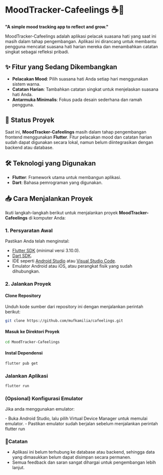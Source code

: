 # MoodTracker-Cafeelings ☕🍵
**"A simple mood tracking app to reflect and grow."**

MoodTracker-Cafeelings adalah aplikasi pelacak suasana hati yang saat ini masih dalam tahap pengembangan. Aplikasi ini dirancang untuk membantu pengguna mencatat suasana hati harian mereka dan menambahkan catatan singkat sebagai refleksi pribadi.

## ✨ Fitur yang Sedang Dikembangkan  
- **Pelacakan Mood**: Pilih suasana hati Anda setiap hari menggunakan sistem warna.  
- **Catatan Harian**: Tambahkan catatan singkat untuk menjelaskan suasana hati Anda.  
- **Antarmuka Minimalis**: Fokus pada desain sederhana dan ramah pengguna.  

## 🚀 Status Proyek  
Saat ini, **MoodTracker-Cafeelings** masih dalam tahap pengembangan frontend menggunakan **Flutter**. Fitur pelacakan mood dan catatan harian sudah dapat digunakan secara lokal, namun belum diintegrasikan dengan backend atau database.  

## 🛠️ Teknologi yang Digunakan  
- **Flutter**: Framework utama untuk membangun aplikasi.  
- **Dart**: Bahasa pemrograman yang digunakan.  

## 📥 Cara Menjalankan Proyek
Ikuti langkah-langkah berikut untuk menjalankan proyek **MoodTracker-Cafeelings** di komputer Anda:

### 1. Persyaratan Awal
Pastikan Anda telah menginstal:
- [Flutter SDK](https://docs.flutter.dev/get-started/install) (minimal versi 3.10.0).
- [Dart SDK](https://dart.dev/get-dart).
- IDE seperti [Android Studio](https://developer.android.com/studio) atau [Visual Studio Code](https://code.visualstudio.com/).
- Emulator Android atau iOS, atau perangkat fisik yang sudah dihubungkan.

### 2. Jalankan Proyek
#### Clone Repository
Unduh kode sumber dari repository ini dengan menjalankan perintah berikut:
```bash
git clone https://github.com/mufkamilia/cafeelings.git
```
#### Masuk ke Direktori Proyek
```bash
cd MoodTracker-Cafeelings
```
#### Instal Dependensi
```bash
flutter pub get
```
### Jalankan Aplikasi
```bash
flutter run
```
### (Opsional) Konfigurasi Emulator
Jika anda menggunakan emulator:
<p>
  - Buka Android Studio, lalu pilih Virtual Device Manager untuk memulai emulator.
  - Pastikan emulator sudah berjalan sebelum menjalankan perintah flutter run
<p>

### 📌Catatan
- Aplikasi ini belum terhubung ke database atau backend, sehingga data yang dimasukkan belum dapat disimpan secara permanen.
- Semua feedback dan saran sangat dihargai untuk pengembangan lebih lanjut.
